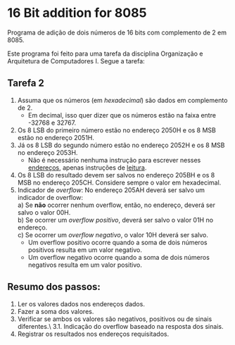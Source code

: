 # 16 Bit addition for 8085
Programa de adição de dois números de 16 bits com complemento de 2 em 8085.

Este programa foi feito para uma tarefa da disciplina Organização e Arquitetura de Computadores I. Segue a tarefa:

## Tarefa 2
1. Assuma que os números (em *hexadecimal*) são dados em complemento de 2.
    * Em decimal, isso quer dizer que os números estão na faixa entre -32768 e 32767.
2. Os 8 LSB do primeiro número estão no endereço 2050H e os 8 MSB estão no endereço 2051H.
3. Já os 8 LSB do segundo número estão no endereço 2052H e os 8 MSB no endereço 2053H.
    * Não é necessário nenhuma instrução para escrever nesses <ins>endereços</ins>, apenas instruções de <ins>leitura</ins>.
4. Os 8 LSB do resultado devem ser salvos no endereço 205BH e os 8 MSB no endereço 205CH. Considere sempre o valor em hexadecimal.
5. Indicador de *overflow*: No endereço 205AH deverá ser salvo um indicador de overflow:<br>
    a) Se **não** ocorrer nenhum overflow, então, no endereço, deverá ser salvo o valor 00H.<br>
    b) Se ocorrer um *overflow positivo*, deverá ser salvo o valor 01H no endereço.<br>
    c) Se ocorrer um *overflow negativo*, o valor 10H deverá ser salvo.<br>
    * Um overflow positivo ocorre quando a soma de dois números positivos resulta em um valor negativo.
    * Um overflow negativo ocorre quando a soma de dois números negativos resulta em um valor positivo.
 
## Resumo dos passos:
1. Ler os valores dados nos endereços dados.
2. Fazer a soma dos valores.
3. Verificar se ambos os valores são negativos, positivos ou de sinais diferentes.\\
    3.1. Indicação do overflow baseado na resposta dos sinais.
4. Registrar os resultados nos endereços requisitados.